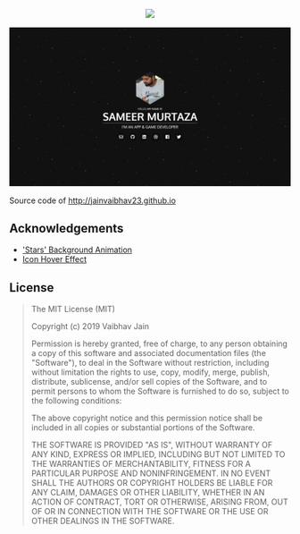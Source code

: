 <p align="center">
	<img src="preview.gif"/>
</p>

<p align="center">
	<img src="screenshot.png"/>
</p>

Source code of http://jainvaibhav23.github.io

## Acknowledgements
* ['Stars' Background Animation](http://codepen.io/TheRealAlan/pen/gzqsy)
* [Icon Hover Effect](http://tympanus.net/Development/IconHoverEffects/#set-1)

## License
> The MIT License (MIT)
> 
> Copyright (c) 2019 Vaibhav Jain
> 
> Permission is hereby granted, free of charge, to any person obtaining a copy
of this software and associated documentation files (the "Software"), to deal
in the Software without restriction, including without limitation the rights
to use, copy, modify, merge, publish, distribute, sublicense, and/or sell
copies of the Software, and to permit persons to whom the Software is
furnished to do so, subject to the following conditions:
> 
> The above copyright notice and this permission notice shall be included in all
copies or substantial portions of the Software.
> 
> THE SOFTWARE IS PROVIDED "AS IS", WITHOUT WARRANTY OF ANY KIND, EXPRESS OR
IMPLIED, INCLUDING BUT NOT LIMITED TO THE WARRANTIES OF MERCHANTABILITY,
FITNESS FOR A PARTICULAR PURPOSE AND NONINFRINGEMENT. IN NO EVENT SHALL THE
AUTHORS OR COPYRIGHT HOLDERS BE LIABLE FOR ANY CLAIM, DAMAGES OR OTHER
LIABILITY, WHETHER IN AN ACTION OF CONTRACT, TORT OR OTHERWISE, ARISING FROM,
OUT OF OR IN CONNECTION WITH THE SOFTWARE OR THE USE OR OTHER DEALINGS IN THE
SOFTWARE.
